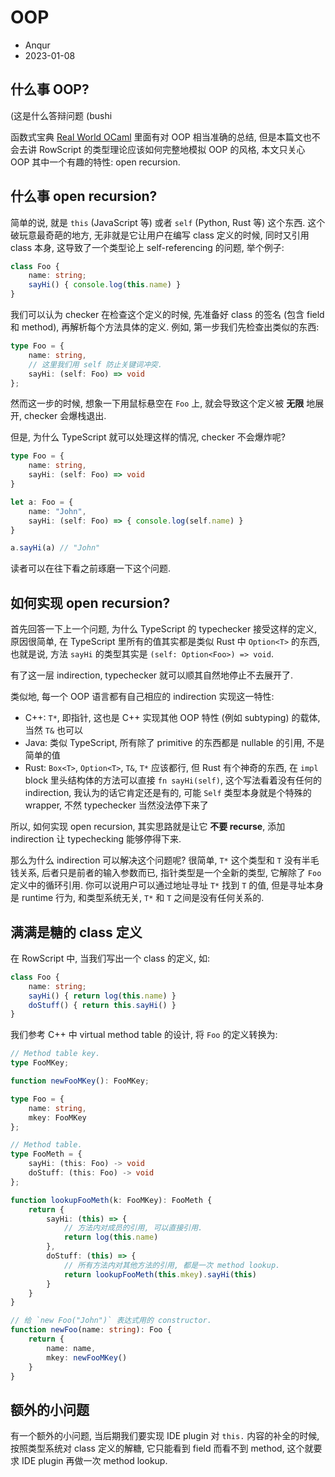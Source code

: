 # OOP

* Anqur
* 2023-01-08

## 什么事 OOP?

(这是什么答辩问题 (bushi

函数式宝典 [Real World OCaml] 里面有对 OOP 相当准确的总结, 但是本篇文也不会去讲 RowScript
的类型理论应该如何完整地模拟 OOP 的风格, 本文只关心 OOP 其中一个有趣的特性: open recursion.

[Real World OCaml]: https://dev.realworldocaml.org/objects.html

## 什么事 open recursion?

简单的说, 就是 `this` (JavaScript 等) 或者 `self` (Python, Rust 等) 这个东西.
这个破玩意最奇葩的地方, 无非就是它让用户在编写 class 定义的时候, 同时又引用 class 本身,
这导致了一个类型论上 self-referencing 的问题, 举个例子:

```ts
class Foo {
    name: string;
    sayHi() { console.log(this.name) }
}
```

我们可以认为 checker 在检查这个定义的时候, 先准备好 class 的签名 (包含 field 和 method),
再解析每个方法具体的定义. 例如, 第一步我们先检查出类似的东西:

```ts
type Foo = {
    name: string,
    // 这里我们用 self 防止关键词冲突.
    sayHi: (self: Foo) => void
};
```

然而这一步的时候, 想象一下用鼠标悬空在 `Foo` 上, 就会导致这个定义被 **无限** 地展开, checker
会爆栈退出.

但是, 为什么 TypeScript 就可以处理这样的情况, checker 不会爆炸呢?

```ts
type Foo = {
    name: string,
    sayHi: (self: Foo) => void
}

let a: Foo = {
    name: "John",
    sayHi: (self: Foo) => { console.log(self.name) }
}

a.sayHi(a) // "John"
```

读者可以在往下看之前琢磨一下这个问题.

## 如何实现 open recursion?

首先回答一下上一个问题, 为什么 TypeScript 的 typechecker 接受这样的定义, 原因很简单, 在
TypeScript 里所有的值其实都是类似 Rust 中 `Option<T>` 的东西, 也就是说, 方法 `sayHi`
的类型其实是 `(self: Option<Foo>) => void`.

有了这一层 indirection, typechecker 就可以顺其自然地停止不去展开了.

类似地, 每一个 OOP 语言都有自己相应的 indirection 实现这一特性:

* C++: `T*`, 即指针, 这也是 C++ 实现其他 OOP 特性 (例如 subtyping) 的载体, 当然 `T&`
  也可以
* Java: 类似 TypeScript, 所有除了 primitive 的东西都是 nullable 的引用, 不是简单的值
* Rust: `Box<T>`, `Option<T>`, `T&`, `T*` 应该都行, 但 Rust 有个神奇的东西, 在 `impl`
  block 里头结构体的方法可以直接 `fn sayHi(self)`, 这个写法看着没有任何的 indirection,
  我认为的话它肯定还是有的, 可能 `Self` 类型本身就是个特殊的 wrapper, 不然 typechecker
  当然没法停下来了

所以, 如何实现 open recursion, 其实思路就是让它 **不要 recurse**, 添加 indirection 让
typechecking 能够停得下来.

那么为什么 indirection 可以解决这个问题呢? 很简单, `T*` 这个类型和 `T` 没有半毛钱关系,
后者只是前者的输入参数而已, 指针类型是一个全新的类型, 它解除了 `Foo` 定义中的循环引用.
你可以说用户可以通过地址寻址 `T*` 找到 `T` 的值, 但是寻址本身是 runtime 行为, 和类型系统无关,
`T*` 和 `T` 之间是没有任何关系的.

## 满满是糖的 class 定义

在 RowScript 中, 当我们写出一个 class 的定义, 如:

```ts
class Foo {
    name: string;
    sayHi() { return log(this.name) }
    doStuff() { return this.sayHi() }
}
```

我们参考 C++ 中 virtual method table 的设计, 将 `Foo` 的定义转换为:

```ts
// Method table key.
type FooMKey;

function newFooMKey(): FooMKey;

type Foo = {
    name: string,
    mkey: FooMKey
};

// Method table.
type FooMeth = {
    sayHi: (this: Foo) -> void
    doStuff: (this: Foo) -> void
};

function lookupFooMeth(k: FooMKey): FooMeth {
    return {
        sayHi: (this) => {
            // 方法内对成员的引用, 可以直接引用.
            return log(this.name)
        },
        doStuff: (this) => {
            // 所有方法内对其他方法的引用, 都是一次 method lookup.
            return lookupFooMeth(this.mkey).sayHi(this)
        }
    }
}

// 给 `new Foo("John")` 表达式用的 constructor.
function newFoo(name: string): Foo {
    return {
        name: name,
        mkey: newFooMKey()
    }
}
```

## 额外的小问题

有一个额外的小问题, 当后期我们要实现 IDE plugin 对 `this.` 内容的补全的时候, 按照类型系统对
class 定义的解糖, 它只能看到 field 而看不到 method, 这个就要求 IDE plugin 再做一次 method
lookup.
